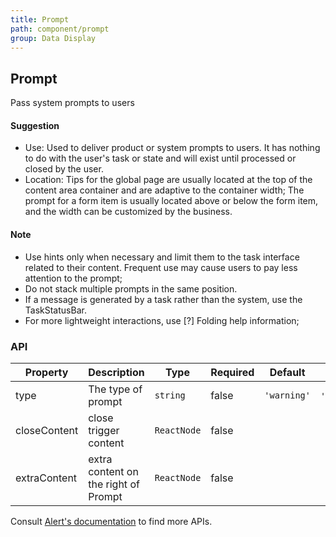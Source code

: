 ```yaml
---
title: Prompt
path: component/prompt
group: Data Display
---
```


## Prompt

Pass system prompts to users

#### Suggestion

- Use: Used to deliver product or system prompts to users. It has nothing to do with the user's task or state and will exist until processed or closed by the user.
- Location: Tips for the global page are usually located at the top of the content area container and are adaptive to the container width; The prompt for a form item is usually located above or below the form item, and the width can be customized by the business.

#### Note

- Use hints only when necessary and limit them to the task interface related to their content. Frequent use may cause users to pay less attention to the prompt;
- Do not stack multiple prompts in the same position.
- If a message is generated by a task rather than the system, use the TaskStatusBar.
- For more lightweight interactions, use [?] Folding help information;

### API

| Property     | Description                          | Type        | Required | Default     | Alternative                  |
| ------------ | ------------------------------------ | ----------- | -------- | ----------- | ---------------------------- |
| type         | The type of prompt                   | `string`    | false    | `'warning'` | `'strongHint'`\|`'weakHint'` |
| closeContent | close trigger content                | `ReactNode` | false    |             |                              |
| extraContent | extra content on the right of Prompt | `ReactNode` | false    |             |                              |

Consult [Alert's documentation](https://youzan.github.io/zent/en/component/alert) to find more APIs.
